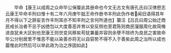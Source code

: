 <!-- { "loadSidebar": true } -->
　　毕命【康王以成周之众命毕公保厘此其册命也今文无古文有唐孔氏曰汉律厯志云康王毕命丰刑曰惟十有二年六月庚午朏王命作册书丰刑此伪作者闻旧语得其年月不得以下之辞妄言作丰刑耳亦不知丰刑之言何所道也】纂注【吕氏曰周公始迁商民戒长治者不忌于凶徳包以大度善恶并育以安反侧也至君陈则商民寖服周化故简脩进良犹未大区别也至康王则世变风移矣苟犹兼蓄并容则余孽不除终为良民之害故命毕公分别居里不惟恶不能以染善亦将无以自容势不得不入于善矣此周之治所以成也葢惟此时然后可以举此政为治之序固如此】

